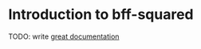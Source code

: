 # Introduction to bff-squared

TODO: write [great documentation](http://jacobian.org/writing/what-to-write/)
